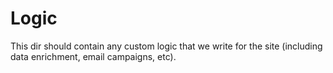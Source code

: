 # Logic

This dir should contain any custom logic that we write for the site (including data enrichment, email campaigns, etc). 
